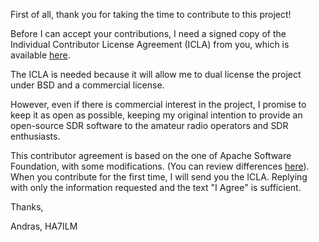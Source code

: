 First of all, thank you for taking the time to contribute to this project!

Before I can accept your contributions, I need a signed copy of the Individual Contributor License Agreement (ICLA) from you, which is available <a href="ICLA.txt">here</a>.

The ICLA is needed because it will allow me to dual license the project under BSD and a commercial license.

However, even if there is commercial interest in the project, I promise to keep it as open as possible, keeping my original intention to provide an open-source SDR software to the amateur radio operators and SDR enthusiasts.

This contributor agreement is based on the one of Apache Software Foundation, with some modifications. (You can review differences <a href="https://gist.github.com/ha7ilm/9e981006d24659e336c7/revisions">here</a>).
When you contribute for the first time, I will send you the ICLA. Replying with only the information requested and the text "I Agree" is sufficient.

Thanks,

Andras, HA7ILM
